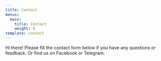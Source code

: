 ```yaml
---
title: Contact
menus:
  main:
    title: Contact
    weight: 6
template: contact
---
```

Hi there! Please fill the contact form below if you have any questions or feedback. Or find us on Facebook or Telegram.

<i class="fab fa-facebook-messenger" style="height:200%;" href="https://fb.me/VisualAidSG" target="_blank"></i> &nbsp;&nbsp;&nbsp; <i class="fab fa-telegram" style="height:200%;" href="https://t.me/visualaid" target="_blank"></i>